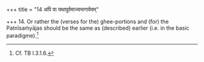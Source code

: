 +++
title = "14 अपि वा यथापूर्वमाज्यभागावेवम्"

+++
14. Or rather the (verses for the) ghee-portions and (for) the Patnīsaṁyājas should be the same as (described) earlier (i.e. in the basic paradigme).[^1]   


[^1]: Cf. TB I.3.1.6.  
